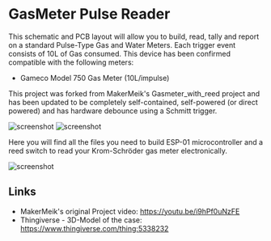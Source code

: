 # GasMeter Pulse Reader

This schematic and PCB layout will allow you to build, read, tally and report on a standard Pulse-Type Gas and Water Meters. Each trigger event consists of 10L of Gas consumed. This device has been confirmed compatible with the following meters:

* Gameco Model 750 Gas Meter (10L/impulse)

This project was forked from MakerMeik's Gasmeter_with_reed project and has been updated to be completely self-contained, self-powered (or direct powered) and has hardware debounce using a Schmitt trigger.

![screenshot](https://github.com/optoisolated/GasMeter-Pulse-Reader/raw/main/Schematic.png)
![screenshot](https://github.com/optoisolated/GasMeter-Pulse-Reader/raw/main/PCB.png)

Here you will find all the files you need to build ESP-01 microcontroller and a reed switch to read your Krom-Schröder gas meter electronically.  

![screenshot](https://github.com/Optoisolated/GasMeter-Pulse-Reader/blob/main/Title.jpg)

## Links
* MakerMeik's original Project video: https://youtu.be/i9hPf0uNzFE
* Thingiverse - 3D-Model of the case: https://www.thingiverse.com/thing:5338232
